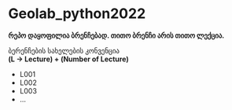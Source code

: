 # Geolab_python2022


__რეპო დაყოფილია ბრენჩებად. 
თითო ბრენჩი არის თითო ლექცია.__

ბერენჩების სახელების კონვენცია\
**(L -> Lecture) + (Number of Lecture)**

- L001
- L002
- L003
- ...
